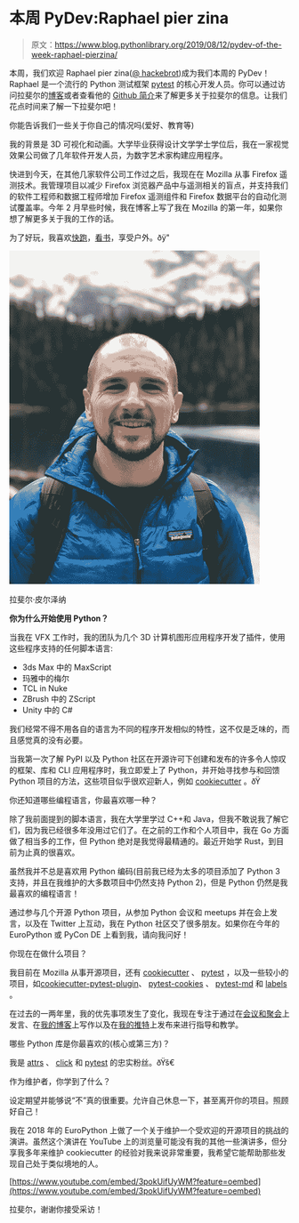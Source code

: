 # 本周 PyDev:Raphael pier zina

> 原文：<https://www.blog.pythonlibrary.org/2019/08/12/pydev-of-the-week-raphael-pierzina/>

本周，我们欢迎 Raphael pier zina([@ hackebrot](https://twitter.com/hackebrot))成为我们本周的 PyDev！Raphael 是一个流行的 Python 测试框架 [pytest](https://docs.pytest.org/en/latest/) 的核心开发人员。你可以通过访问拉斐尔的[博客](https://raphael.codes/)或者查看他的 [Github 简介](https://github.com/hackebrot)来了解更多关于拉斐尔的信息。让我们花点时间来了解一下拉斐尔吧！

你能告诉我们一些关于你自己的情况吗(爱好、教育等)

我的背景是 3D 可视化和动画。大学毕业获得设计文学学士学位后，我在一家视觉效果公司做了几年软件开发人员，为数字艺术家构建应用程序。

快进到今天，在其他几家软件公司工作过之后，我现在在 Mozilla 从事 Firefox 遥测技术。我管理项目以减少 Firefox 浏览器产品中与遥测相关的盲点，并支持我们的软件工程师和数据工程师增加 Firefox 遥测组件和 Firefox 数据平台的自动化测试覆盖率。今年 2 月早些时候，我在博客上写了我在 Mozilla 的第一年，如果你想了解更多关于我的工作的话。

为了好玩，我喜欢[快跑](https://www.strava.com/athletes/30315581)，[看书](https://raphael.codes/reading-list/)，享受户外。ðÿ"

![ Raphael Pierzina](img/85fa7161fcc5f4aaf6ee8fb3a4c974c1.png)

拉斐尔·皮尔泽纳

**你为什么开始使用 Python？**

当我在 VFX 工作时，我的团队为几个 3D 计算机图形应用程序开发了插件，使用这些程序支持的任何脚本语言:

*   3ds Max 中的 MaxScript
*   玛雅中的梅尔
*   TCL in Nuke
*   ZBrush 中的 ZScript
*   Unity 中的 C#

我们经常不得不用各自的语言为不同的程序开发相似的特性，这不仅是乏味的，而且感觉真的没有必要。

当我第一次了解 PyPI 以及 Python 社区在开源许可下创建和发布的许多令人惊叹的框架、库和 CLI 应用程序时，我立即爱上了 Python，并开始寻找参与和回馈 Python 项目的方法，这些项目似乎很欢迎新人，例如 [cookiecutter](https://github.com/audreyr/cookiecutter) 。ðŸ

你还知道哪些编程语言，你最喜欢哪一种？

除了我前面提到的脚本语言，我在大学里学过 C++和 Java，但我不敢说我了解它们，因为我已经很多年没用过它们了。在之前的工作和个人项目中，我在 Go 方面做了相当多的工作，但 Python 绝对是我觉得最精通的。最近开始学 Rust，到目前为止真的很喜欢。

虽然我并不总是喜欢用 Python 编码(目前我已经为太多的项目添加了 Python 3 支持，并且在我维护的大多数项目中仍然支持 Python 2)，但是 Python 仍然是我最喜欢的编程语言！

通过参与几个开源 Python 项目，从参加 Python 会议和 meetups 并在会上发言，以及在 Twitter 上互动，我在 Python 社区交了很多朋友。如果你在今年的 EuroPython 或 PyCon DE 上看到我，请向我问好！

你现在在做什么项目？

我目前在 Mozilla 从事开源项目，还有 [cookiecutter](https://github.com/audreyr/cookiecutter) 、 [pytest](https://github.com/pytest-dev/pytest) ，以及一些较小的项目，如[cookiecutter-pytest-plugin](https://github.com/pytest-dev/cookiecutter-pytest-plugin)、 [pytest-cookies](https://github.com/hackebrot/pytest-cookies) 、 [pytest-md](https://github.com/hackebrot/pytest-md) 和 [labels](https://github.com/hackebrot/labels) 。

在过去的一两年里，我的优先事项发生了变化，我现在专注于通过在[会议和聚会](https://raphael.codes/talks/)上发言、在[我的博客](https://raphael.codes/)上写作以及在[我的推特](https://twitter.com/hackebrot)上发布来进行指导和教学。

哪些 Python 库是你最喜欢的(核心或第三方)？

我是 [attrs](https://pypi.org/project/attrs/) 、 [click](https://pypi.org/project/click/) 和 [pytest](https://pypi.org/project/pytest/) 的忠实粉丝。ðŸš€

作为维护者，你学到了什么？

设定期望并能够说“不”真的很重要。允许自己休息一下，甚至离开你的项目。照顾好自己！

我在 2018 年的 EuroPython 上做了一个关于维护一个受欢迎的开源项目的挑战的演讲。虽然这个演讲在 YouTube 上的浏览量可能没有我的其他一些演讲多，但分享我多年来维护 cookiecutter 的经验对我来说非常重要，我希望它能帮助那些发现自己处于类似境地的人。

[https://www.youtube.com/embed/3pokUifUyWM?feature=oembed](https://www.youtube.com/embed/3pokUifUyWM?feature=oembed)

拉斐尔，谢谢你接受采访！